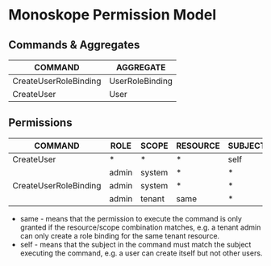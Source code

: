 # Monoskope Permission Model

## Commands & Aggregates

|        COMMAND        |    AGGREGATE    |
|-----------------------|-----------------|
| CreateUserRoleBinding | UserRoleBinding |
| CreateUser            | User            |

## Permissions

|        COMMAND        | ROLE  | SCOPE  | RESOURCE | SUBJECT |
|-----------------------|-------|--------|----------|---------|
| CreateUser            | *     | *      | *        | self    |
|                       | admin | system | *        | *       |
| CreateUserRoleBinding | admin | system | *        | *       |
|                       | admin | tenant | same     | *       |

* same - means that the permission to execute the command is only granted if the resource/scope combination matches, e.g. a tenant admin can only create a role binding for the same tenant resource.
* self - means that the subject in the command must match the subject executing the command, e.g. a user can create itself but not other users.
